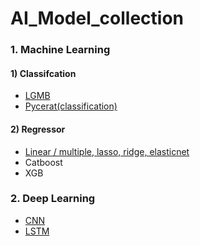 # AI_Model_collection



### 1. Machine Learning  
  #### 1) Classifcation
  
 - <A href="https://github.com/Parkjin96/AI_Model_collection/blob/main/Machine%20Learning/Classification/Lgbm_base.py">LGMB</A>
 - <A href="https://github.com/Parkjin96/AI_Model_collection/blob/main/Machine%20Learning/Classification/Pycaret(Classification).py">Pycerat(classification)</A>
  #### 2) Regressor
 - <A href="https://github.com/Parkjin96/AI_Model_collection/blob/main/Machine%20Learning/Linear_Model/Linear(multiple%2C%20lasso%2C%20ridge%2C%20elasticnet).py">Linear / multiple, lasso, ridge, elasticnet</A>
 - Catboost
 - XGB


### 2. Deep Learning
 - <A href="https://github.com/Parkjin96/AI_Model_collection/blob/main/Deep%20Learning/CNN(Keras_base).py">CNN</A>
 - <A href="https://github.com/Parkjin96/AI_Model_collection/blob/main/Deep%20Learning/LSTM(keras_basic).py">LSTM</A>
